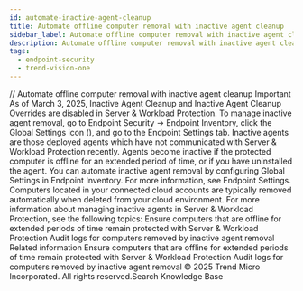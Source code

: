 ```yaml
---
id: automate-inactive-agent-cleanup
title: Automate offline computer removal with inactive agent cleanup
sidebar_label: Automate offline computer removal with inactive agent cleanup
description: Automate offline computer removal with inactive agent cleanup
tags:
  - endpoint-security
  - trend-vision-one
---
```


/*<![CDATA[*/ $('#title').html($('meta[name=map-description]').attr('content')); /*]]>*/ Automate offline computer removal with inactive agent cleanup Important As of March 3, 2025, Inactive Agent Cleanup and Inactive Agent Cleanup Overrides are disabled in Server & Workload Protection. To manage inactive agent removal, go to Endpoint Security → Endpoint Inventory, click the Global Settings icon (), and go to the Endpoint Settings tab. Inactive agents are those deployed agents which have not communicated with Server & Workload Protection recently. Agents become inactive if the protected computer is offline for an extended period of time, or if you have uninstalled the agent. You can automate inactive agent removal by configuring Global Settings in Endpoint Inventory. For more information, see Endpoint Settings. Computers located in your connected cloud accounts are typically removed automatically when deleted from your cloud environment. For more information about managing inactive agents in Server & Workload Protection, see the following topics: Ensure computers that are offline for extended periods of time remain protected with Server & Workload Protection Audit logs for computers removed by inactive agent removal Related information Ensure computers that are offline for extended periods of time remain protected with Server & Workload Protection Audit logs for computers removed by inactive agent removal © 2025 Trend Micro Incorporated. All rights reserved.Search Knowledge Base